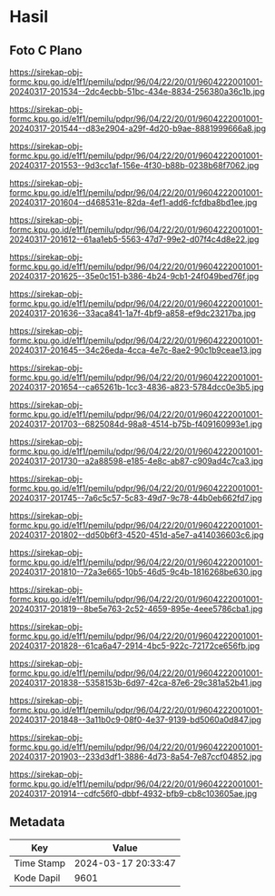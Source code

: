 # Hasil

## Foto C Plano

https://sirekap-obj-formc.kpu.go.id/e1f1/pemilu/pdpr/96/04/22/20/01/9604222001001-20240317-201534--2dc4ecbb-51bc-434e-8834-256380a36c1b.jpg

https://sirekap-obj-formc.kpu.go.id/e1f1/pemilu/pdpr/96/04/22/20/01/9604222001001-20240317-201544--d83e2904-a29f-4d20-b9ae-8881999666a8.jpg

https://sirekap-obj-formc.kpu.go.id/e1f1/pemilu/pdpr/96/04/22/20/01/9604222001001-20240317-201553--9d3cc1af-156e-4f30-b88b-0238b68f7062.jpg

https://sirekap-obj-formc.kpu.go.id/e1f1/pemilu/pdpr/96/04/22/20/01/9604222001001-20240317-201604--d468531e-82da-4ef1-add6-fcfdba8bd1ee.jpg

https://sirekap-obj-formc.kpu.go.id/e1f1/pemilu/pdpr/96/04/22/20/01/9604222001001-20240317-201612--61aa1eb5-5563-47d7-99e2-d07f4c4d8e22.jpg

https://sirekap-obj-formc.kpu.go.id/e1f1/pemilu/pdpr/96/04/22/20/01/9604222001001-20240317-201625--35e0c151-b386-4b24-9cb1-24f049bed76f.jpg

https://sirekap-obj-formc.kpu.go.id/e1f1/pemilu/pdpr/96/04/22/20/01/9604222001001-20240317-201636--33aca841-1a7f-4bf9-a858-ef9dc23217ba.jpg

https://sirekap-obj-formc.kpu.go.id/e1f1/pemilu/pdpr/96/04/22/20/01/9604222001001-20240317-201645--34c26eda-4cca-4e7c-8ae2-90c1b9ceae13.jpg

https://sirekap-obj-formc.kpu.go.id/e1f1/pemilu/pdpr/96/04/22/20/01/9604222001001-20240317-201654--ca65261b-1cc3-4836-a823-5784dcc0e3b5.jpg

https://sirekap-obj-formc.kpu.go.id/e1f1/pemilu/pdpr/96/04/22/20/01/9604222001001-20240317-201703--6825084d-98a8-4514-b75b-f409160993e1.jpg

https://sirekap-obj-formc.kpu.go.id/e1f1/pemilu/pdpr/96/04/22/20/01/9604222001001-20240317-201730--a2a88598-e185-4e8c-ab87-c909ad4c7ca3.jpg

https://sirekap-obj-formc.kpu.go.id/e1f1/pemilu/pdpr/96/04/22/20/01/9604222001001-20240317-201745--7a6c5c57-5c83-49d7-9c78-44b0eb662fd7.jpg

https://sirekap-obj-formc.kpu.go.id/e1f1/pemilu/pdpr/96/04/22/20/01/9604222001001-20240317-201802--dd50b6f3-4520-451d-a5e7-a414036603c6.jpg

https://sirekap-obj-formc.kpu.go.id/e1f1/pemilu/pdpr/96/04/22/20/01/9604222001001-20240317-201810--72a3e665-10b5-46d5-9c4b-1816268be630.jpg

https://sirekap-obj-formc.kpu.go.id/e1f1/pemilu/pdpr/96/04/22/20/01/9604222001001-20240317-201819--8be5e763-2c52-4659-895e-4eee5786cba1.jpg

https://sirekap-obj-formc.kpu.go.id/e1f1/pemilu/pdpr/96/04/22/20/01/9604222001001-20240317-201828--61ca6a47-2914-4bc5-922c-72172ce656fb.jpg

https://sirekap-obj-formc.kpu.go.id/e1f1/pemilu/pdpr/96/04/22/20/01/9604222001001-20240317-201838--5358153b-6d97-42ca-87e6-29c381a52b41.jpg

https://sirekap-obj-formc.kpu.go.id/e1f1/pemilu/pdpr/96/04/22/20/01/9604222001001-20240317-201848--3a11b0c9-08f0-4e37-9139-bd5060a0d847.jpg

https://sirekap-obj-formc.kpu.go.id/e1f1/pemilu/pdpr/96/04/22/20/01/9604222001001-20240317-201903--233d3df1-3886-4d73-8a54-7e87ccf04852.jpg

https://sirekap-obj-formc.kpu.go.id/e1f1/pemilu/pdpr/96/04/22/20/01/9604222001001-20240317-201914--cdfc56f0-dbbf-4932-bfb9-cb8c103605ae.jpg


## Metadata

| Key        | Value               |
| ---------- | ------------------- |
| Time Stamp | 2024-03-17 20:33:47 |
| Kode Dapil | 9601                |



